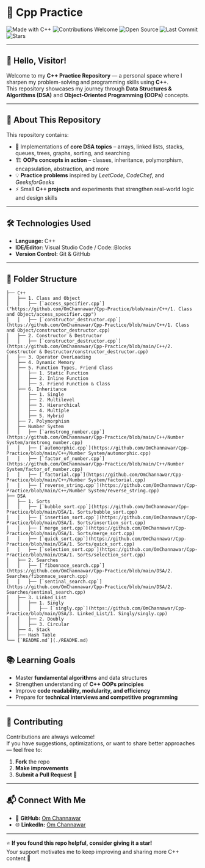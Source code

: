 # 🧠 Cpp Practice

![Made with C++](https://img.shields.io/badge/Made%20with-C++-1f425f.svg?logo=c%2B%2B&logoColor=white&color=00599C)
![Contributions Welcome](https://img.shields.io/badge/Contributions-Welcome-brightgreen.svg)
![Open Source](https://badges.frapsoft.com/os/v2/open-source.svg?v=103)
![Last Commit](https://img.shields.io/github/last-commit/OmChannawar/Cpp-Practice.svg)
![Stars](https://img.shields.io/github/stars/OmChannawar/Cpp-Practice.svg?style=social)

---

## 👋 Hello, Visitor!

Welcome to my **C++ Practice Repository** — a personal space where I sharpen my problem-solving and programming skills using **C++**.  
This repository showcases my journey through **Data Structures & Algorithms (DSA)** and **Object-Oriented Programming (OOPs)** concepts.

---

## 🚀 About This Repository

This repository contains:
- 🧩 Implementations of **core DSA topics** – arrays, linked lists, stacks, queues, trees, graphs, sorting, and searching  
- 🏗️ **OOPs concepts in action** – classes, inheritance, polymorphism, encapsulation, abstraction, and more  
- 💡 **Practice problems** inspired by *LeetCode*, *CodeChef*, and *GeeksforGeeks*  
- ⚡ Small **C++ projects** and experiments that strengthen real-world logic and design skills

---

## 🛠️ Technologies Used

- **Language:** C++  
- **IDE/Editor:** Visual Studio Code / Code::Blocks  
- **Version Control:** Git & GitHub  

---

## 📂 Folder Structure

<!-- FOLDER_STRUCTURE_START -->
```
├── C++
│   ├── 1. Class and Object
│   │   ├── [`access_specifier.cpp`]("https://github.com/OmChannawar/Cpp-Practice/blob/main/C++/1. Class and Object/access_specifier.cpp")
│   │   ├── [`constructor_destructor.cpp`](https://github.com/OmChannawar/Cpp-Practice/blob/main/C++/1. Class and Object/constructor_destructor.cpp)
│   ├── 2. Constructor & Destructor
│   │   ├── [`constructor_destructor.cpp`](https://github.com/OmChannawar/Cpp-Practice/blob/main/C++/2. Constructor & Destructor/constructor_destructor.cpp)
│   ├── 3. Operator OverLoading
│   ├── 4. Dynamic Memory
│   ├── 5. Function Types, Friend Class
│   │   ├── 1. Static Function
│   │   ├── 2. Inline Function
│   │   ├── 3. Friend Function & Class
│   ├── 6. Inheritance
│   │   ├── 1. Single
│   │   ├── 2. Multilevel
│   │   ├── 3. Hierarchical
│   │   ├── 4. Multiple
│   │   ├── 5. Hybrid
│   ├── 7. Polymorphism
│   ├── Number System
│   │   ├── [`armstrong_number.cpp`](https://github.com/OmChannawar/Cpp-Practice/blob/main/C++/Number System/armstrong_number.cpp)
│   │   ├── [`automorphic.cpp`](https://github.com/OmChannawar/Cpp-Practice/blob/main/C++/Number System/automorphic.cpp)
│   │   ├── [`factor_of_number.cpp`](https://github.com/OmChannawar/Cpp-Practice/blob/main/C++/Number System/factor_of_number.cpp)
│   │   ├── [`factorial.cpp`](https://github.com/OmChannawar/Cpp-Practice/blob/main/C++/Number System/factorial.cpp)
│   │   ├── [`reverse_string.cpp`](https://github.com/OmChannawar/Cpp-Practice/blob/main/C++/Number System/reverse_string.cpp)
├── DSA
│   ├── 1. Sorts
│   │   ├── [`bubble_sort.cpp`](https://github.com/OmChannawar/Cpp-Practice/blob/main/DSA/1. Sorts/bubble_sort.cpp)
│   │   ├── [`insertion_sort.cpp`](https://github.com/OmChannawar/Cpp-Practice/blob/main/DSA/1. Sorts/insertion_sort.cpp)
│   │   ├── [`merge_sort.cpp`](https://github.com/OmChannawar/Cpp-Practice/blob/main/DSA/1. Sorts/merge_sort.cpp)
│   │   ├── [`quick_sort.cpp`](https://github.com/OmChannawar/Cpp-Practice/blob/main/DSA/1. Sorts/quick_sort.cpp)
│   │   ├── [`selection_sort.cpp`](https://github.com/OmChannawar/Cpp-Practice/blob/main/DSA/1. Sorts/selection_sort.cpp)
│   ├── 2. Searches
│   │   ├── [`fibonnace_search.cpp`](https://github.com/OmChannawar/Cpp-Practice/blob/main/DSA/2. Searches/fibonnace_search.cpp)
│   │   ├── [`sentinal_search.cpp`](https://github.com/OmChannawar/Cpp-Practice/blob/main/DSA/2. Searches/sentinal_search.cpp)
│   ├── 3. Linked_List
│   │   ├── 1. Singly
│   │   │   ├── [`singly.cpp`](https://github.com/OmChannawar/Cpp-Practice/blob/main/DSA/3. Linked_List/1. Singly/singly.cpp)
│   │   ├── 2. Doubly
│   │   ├── 3. Circular
│   ├── 4. Stack
│   ├── Hash Table
└── [`README.md`](./README.md)
```
<!-- FOLDER_STRUCTURE_END -->

## 📚 Learning Goals

- Master **fundamental algorithms** and data structures  
- Strengthen understanding of **C++ OOPs principles**  
- Improve **code readability, modularity, and efficiency**  
- Prepare for **technical interviews and competitive programming**

---

## 🤝 Contributing

Contributions are always welcome!  
If you have suggestions, optimizations, or want to share better approaches — feel free to:
1. **Fork** the repo  
2. **Make improvements**  
3. **Submit a Pull Request** 🚀  

---

## 📬 Connect With Me

- 💼 **GitHub:** [Om Channawar](https://github.com/OmChannawar)  
- 🌐 **LinkedIn:** [Om Channawar](https://www.linkedin.com/in/om-channawar-466873312)   

---

⭐ **If you found this repo helpful, consider giving it a star!**  
Your support motivates me to keep improving and sharing more C++ content 💙